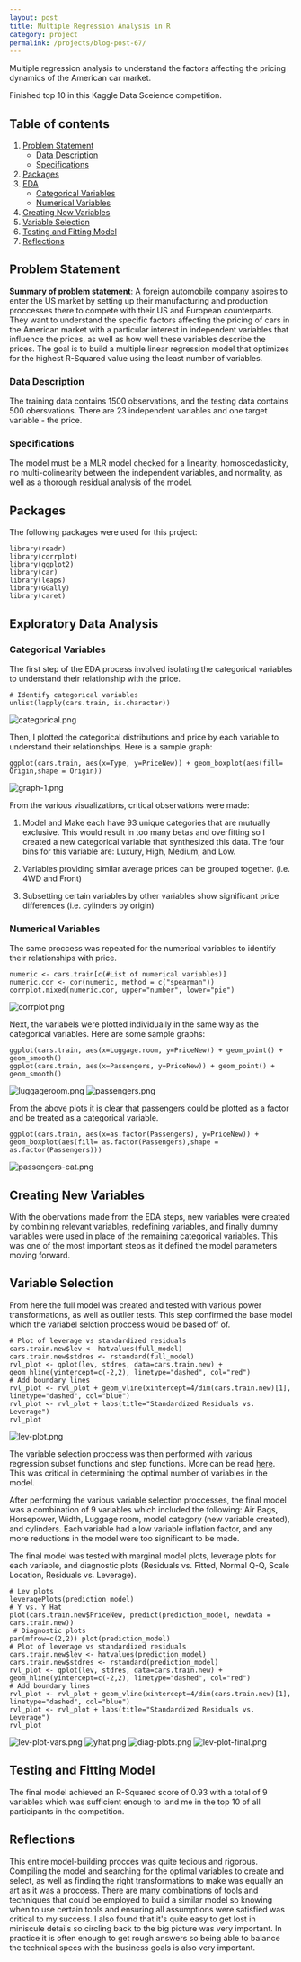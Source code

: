 ```yaml
---
layout: post
title: Multiple Regression Analysis in R
category: project
permalink: /projects/blog-post-67/
---
```


Multiple regression analysis to understand the factors affecting the pricing dynamics of the American car market. 

Finished top 10 in this Kaggle Data Sceience competition.

## Table of contents
1. [Problem Statement](#Problem-statement)
    - [Data Description](#Data-description)  
    - [Specifications](#Specifications)
2. [Packages](#Packages)
3. [EDA](#EDA)
    - [Categorical Variables](#Categorical-variables)  
    - [Numerical Variables](#Numerical-variables)
4. [Creating New Variables](#Creating-new-variables)
5. [Variable Selection](#Variable-selection)
6. [Testing and Fitting Model](#Testing-and-fitting-model)
7. [Reflections](#Reflections)

## Problem Statement <a name="Problem-statement"></a>
**Summary of problem statement**: A foreign automobile company aspires to enter the US market by setting up their manufacturing and production proccesses there to compete with their US and European counterparts. They want to understand the specific factors affecting the pricing of cars in the American market with a particular interest in independent variables that influence the prices, as well as how well these variables describe the prices. The goal is to build a multiple linear regression model that optimizes for the highest R-Squared value using the least number of variables. 

### Data Description <a name="Data-description"></a>
The training data contains 1500 observations, and the testing data contains 500 obersvations. There are 23 independent variables and one target variable - the price. 

### Specifications <a name="Specifications"></a>
The model must be a MLR model checked for a linearity, homoscedasticity, no multi-colinearity between the independent variables, and normality, as well as a thorough residual analysis of the model.

## Packages <a name="Packages"></a>
The following packages were used for this project:
```{r}
library(readr)
library(corrplot)
library(ggplot2)
library(car)
library(leaps)
library(GGally)
library(caret)
```

## Exploratory Data Analysis <a name="EDA"></a>
### Categorical Variables <a name="Categorical-variables"></a>
The first step of the EDA process involved isolating the categorical variables to understand their relationship with the price.

```{r}
# Identify categorical variables
unlist(lapply(cars.train, is.character))
```

![categorical.png](/projects/assets/images/categorical.png)

Then, I plotted the categorical distributions and price by each variable to understand their relationships. Here is a sample graph:

```{r}
ggplot(cars.train, aes(x=Type, y=PriceNew)) + geom_boxplot(aes(fill= Origin,shape = Origin))
```

![graph-1.png](/projects/assets/images/graph-1.png)

From the various visualizations, critical observations were made: 

1. Model and Make each have 93 unique categories that are mutually exclusive. This would result in too many betas and overfitting so I created a new categorical variable that synthesized this data. The four bins for this variable are: Luxury, High, Medium, and Low.

2. Variables providing similar average prices can be grouped together. (i.e. 4WD and Front)

3. Subsetting certain variables by other variables show significant price differences (i.e. cylinders by origin)

### Numerical Variables <a name="Numerical-variables"></a>
The same proccess was repeated for the numerical variables to identify their relationships with price.

```{r}
numeric <- cars.train[c(#List of numerical variables)]
numeric.cor <- cor(numeric, method = c("spearman"))
corrplot.mixed(numeric.cor, upper="number", lower="pie")
```

![corrplot.png](/projects/assets/images/corrplot.png)

Next, the variabels were plotted individually in the same way as the categorical variables. Here are some sample graphs:

```{r}
ggplot(cars.train, aes(x=Luggage.room, y=PriceNew)) + geom_point() + geom_smooth()
ggplot(cars.train, aes(x=Passengers, y=PriceNew)) + geom_point() + geom_smooth()
```

![luggageroom.png](/projects/assets/images/luggageroom.png)
![passengers.png](/projects/assets/images/passengers.png)

From the above plots it is clear that passengers could be plotted as a factor and be treated as a categorical variable.

```{r}
ggplot(cars.train, aes(x=as.factor(Passengers), y=PriceNew)) +
geom_boxplot(aes(fill= as.factor(Passengers),shape = as.factor(Passengers)))
```

![passengers-cat.png](/projects/assets/images/passengers-cat.png)

## Creating New Variables <a name="Creating-new-variables"></a>
With the obervations made from the EDA steps, new variables were created by combining relevant variables, redefining variables, and finally dummy variables were used in place of the remaining categorical variables. This was one of the most important steps as it defined the model parameters moving forward.

## Variable Selection <a name="Variable-selection"></a>
From here the full model was created and tested with various power transformations, as well as outlier tests. 
This step confirmed the base model which the variabel selction proccess would be based off of. 

```{r}
# Plot of leverage vs standardized residuals
cars.train.new$lev <- hatvalues(full_model)
cars.train.new$stdres <- rstandard(full_model)
rvl_plot <- qplot(lev, stdres, data=cars.train.new) + geom_hline(yintercept=c(-2,2), linetype="dashed", col="red") 
# Add boundary lines
rvl_plot <- rvl_plot + geom_vline(xintercept=4/dim(cars.train.new)[1], linetype="dashed", col="blue")
rvl_plot <- rvl_plot + labs(title="Standardized Residuals vs. Leverage")
rvl_plot
```

![lev-plot.png](/projects/assets/images/lev-plot.png)

The variable selection proccess was then performed with various regression subset functions and step functions. More can be read [here](https://towardsdatascience.com/feature-selection-techniques-in-regression-model-26878fe0e24e). This was critical in determining the optimal number of variables in the model. 

After performing the various variable selection proccesses, the final model was a combination of 9 variables which included the following: Air Bags, Horsepower, Width, Luggage room, model category (new variable created), and cylinders. Each variable had a low variable inflation factor, and any more reductions in the model were too significant to be made. 

The final model was tested with marginal model plots, leverage plots for each variable, and diagnostic plots (Residuals vs. Fitted, Normal Q-Q, Scale Location, Residuals vs. Leverage). 

```{r}
# Lev plots
leveragePlots(prediction_model)
# Y vs. Y Hat
plot(cars.train.new$PriceNew, predict(prediction_model, newdata = cars.train.new))
 # Diagnostic plots
par(mfrow=c(2,2)) plot(prediction_model)
# Plot of leverage vs standardized residuals
cars.train.new$lev <- hatvalues(prediction_model)
cars.train.new$stdres <- rstandard(prediction_model)
rvl_plot <- qplot(lev, stdres, data=cars.train.new) + geom_hline(yintercept=c(-2,2), linetype="dashed", col="red") 
# Add boundary lines
rvl_plot <- rvl_plot + geom_vline(xintercept=4/dim(cars.train.new)[1], linetype="dashed", col="blue")
rvl_plot <- rvl_plot + labs(title="Standardized Residuals vs. Leverage")
rvl_plot
```

![lev-plot-vars.png](/projects/assets/images/lev-plot-vars.png)
![yhat.png](/projects/assets/images/yhat.png)
![diag-plots.png](/projects/assets/images/diag-plots.png)
![lev-plot-final.png](/projects/assets/images/lev-plot-final.png)

## Testing and Fitting Model <a name="Testing-and-fitting-model"></a>
The final model achieved an R-Squared score of 0.93 with a total of 9 variables which was sufficient enough to land me in the top 10 of all participants in the competition.

## Reflections <a name="Reflections"></a>
This entire model-building procces was quite tedious and rigorous. Compiling the model and searching for the optimal variables to create and select, as well as finding the right transformations to make was equally an art as it was a proccess. There are many combinations of tools and techniques that could be employed to build a similar model so knowing when to use certain tools and ensuring all assumptions were satisfied was critical to my success. I also found that it's quite easy to get lost in miniscule details so circling back to the big picture was very important. In practice it is often enough to get rough answers so being able to balance the technical specs with the business goals is also very important. 